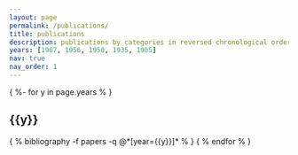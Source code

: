 ```yaml
---
layout: page
permalink: /publications/
title: publications
description: publications by categories in reversed chronological order. generated by jekyll-scholar.
years: [1967, 1956, 1950, 1935, 1905]
nav: true
nav_order: 1
---
```

<!-- _pages/publications.md -->
<div class="publications">

{ %- for y in page.years % }
  <h2 class="year">{{y}}</h2>
  { % bibliography -f papers -q @*[year={{y}}]* % }
{ % endfor % }

</div>
